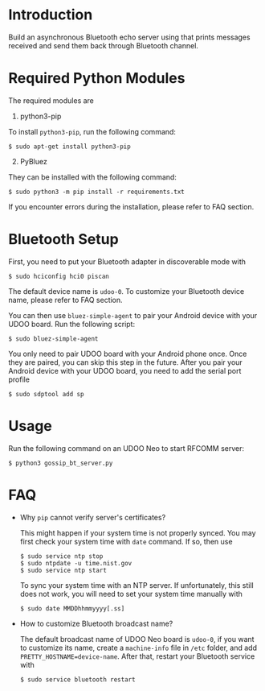 # Introduction

Build an asynchronous Bluetooth echo server using that prints messages
received and send them back through Bluetooth channel.

# Required Python Modules

The required modules are

1. python3-pip

To install `python3-pip`, run the following command:
```
$ sudo apt-get install python3-pip
```

2.  PyBluez

They can be installed with the following command:
```
$ sudo python3 -m pip install -r requirements.txt
```
If you encounter errors during the installation, please refer to FAQ
section.

# Bluetooth Setup
First, you need to put your Bluetooth adapter in discoverable mode with
```
$ sudo hciconfig hci0 piscan
```
The default device name is `udoo-0`. To customize your Bluetooth device
name, please refer to FAQ section.

You can then use `bluez-simple-agent` to pair your Android device with
your UDOO board. Run the following script:
```
$ sudo bluez-simple-agent
```
You only need to pair UDOO board with your Android phone once. Once they
are paired, you can skip this step in the future. After you pair your
Android device with your UDOO board, you need to add the serial port
profile
```
$ sudo sdptool add sp
```

# Usage
Run the following command on an UDOO Neo to start RFCOMM server:
```
$ python3 gossip_bt_server.py
```

# FAQ
* Why `pip` cannot verify server's certificates?

   This might happen if your system time is not properly synced. You may
   first check your system time with `date` command. If so, then use
   ```
   $ sudo service ntp stop
   $ sudo ntpdate -u time.nist.gov
   $ sudo service ntp start
   ```
   To sync your system time with an NTP server. If unfortunately, this
   still does not work, you will need to set your system time manually
   with
   ```
   $ sudo date MMDDhhmmyyyy[.ss]
   ```

* How to customize Bluetooth broadcast name?

   The default broadcast name of UDOO Neo board is `udoo-0`, if you want
   to customize its name, create a `machine-info` file in `/etc` folder,
   and add `PRETTY_HOSTNAME=device-name`. After that, restart your
   Bluetooth service with
   ```
   $ sudo service bluetooth restart
   ```